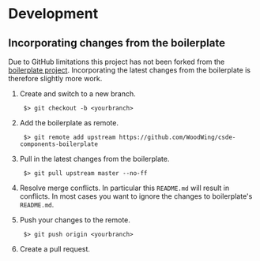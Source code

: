 # Development

## Incorporating changes from the boilerplate

Due to GitHub limitations this project has not been forked from the [boilerplate project](https://github.com/WoodWing/csde-components-boilerplate). Incorporating the latest changes from the boilerplate is therefore slightly more work.
	
1. Create and switch to a new branch.

		$> git checkout -b <yourbranch> 

2. Add the boilerplate as remote.

		$> git remote add upstream https://github.com/WoodWing/csde-components-boilerplate

3. Pull in the latest changes from the boilerplate.

		$> git pull upstream master --no-ff

4. Resolve merge conflicts. In particular this `README.md` will result in conflicts. In most cases you want to ignore the changes to boilerplate's `README.md`.

5. Push your changes to the remote.

		$> git push origin <yourbranch>

6. Create a pull request.
